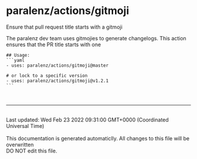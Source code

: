# paralenz/actions/gitmoji
Ensure that pull request title starts with a gitmoji

The paralenz dev team uses gitmojies to generate changelogs. This action ensures that the PR title starts with one
    

    ## Usage:
    ```yaml
    - uses: paralenz/actions/gitmoji@master
    
    # or lock to a specific version
    - uses: paralenz/actions/gitmoji@v1.2.1
    ```




<br /><hr /><br />Last updated: Wed Feb 23 2022 09:31:00 GMT+0000 (Coordinated Universal Time)<br /><br /><italic>This documentation is generated automaticlly. All changes to this file will be <bold>overwritten</bold><br /><bold>DO NOT edit this file.</bold></italic>
    